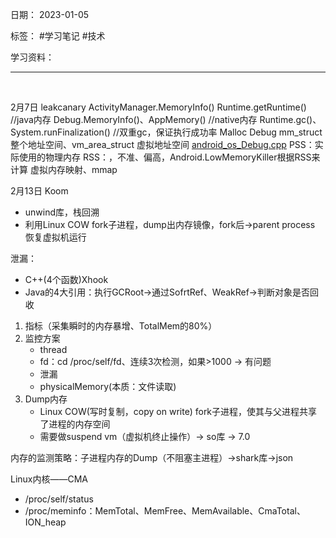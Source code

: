 日期： 2023-01-05

标签： #学习笔记 #技术

学习资料： 


---
<br>

2月7日
leakcanary
ActivityManager.MemoryInfo()
Runtime.getRuntime() //java内存
Debug.MemoryInfo()、AppMemory() //native内存
Runtime.gc()、System.runFinalization() //双重gc，保证执行成功率
Malloc Debug
mm_struct 整个地址空间、vm_area_struct 虚拟地址空间
[android_os_Debug.cpp](http://aospxref.com/android-10.0.0_r47/xref/frameworks/base/core/jni/android_os_Debug.cpp)
PSS：实际使用的物理内存
RSS：，不准、偏高，Android.LowMemoryKiller根据RSS来计算
虚拟内存映射、mmap

2月13日
Koom
- unwind库，栈回溯
- 利用Linux COW fork子进程，dump出内存镜像，fork后->parent process 恢复虚拟机运行

泄漏：
- C++(4个函数)Xhook
- Java的4大引用：执行GCRoot->通过SofrtRef、WeakRef->判断对象是否回收

1. 指标（采集瞬时的内存暴增、TotalMem的80%）
2. 监控方案
	 - thread
	 - fd：cd /proc/self/fd、连续3次检测，如果>1000 -> 有问题
	 - 泄漏
	 - physicalMemory(本质：文件读取)
1. Dump内存
	- Linux COW(写时复制，copy on write) fork子进程，使其与父进程共享了进程的内存空间
	- 需要做suspend vm（虚拟机终止操作）-> so库 -> 7.0

内存的监测策略：子进程内存的Dump（不阻塞主进程）->shark库->json

Linux内核——CMA
- /proc/self/status 
- /proc/meminfo：MemTotal、MemFree、MemAvailable、CmaTotal、ION_heap